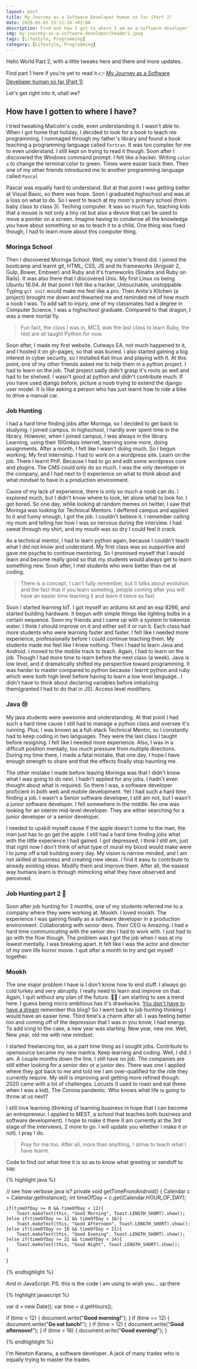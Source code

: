 ```yaml
---
layout: post
title: My Journey as a Software Developer human so far (Part 2)
date: 2020-05-03 15:11:20 +03:00
description: Find out how I got to where I am as a software developer
img: my-journey-as-a-software-developer/header1.jpeg
tags: [Lifestyle, Programming]
category: [Lifestyle, Programming]
---
```

Hello World Part 2, with a little tweaks here and there and more updates.

Find part 1 here if you're yet to read it 👉 [My Journey as a Software Developer human so far (Part 1)](https://newtonkaranu.me/blog/my-journey-as-a-software-developer)

Let's get right into it, shall we?

## How have I gotten to where I have?
I tried tweaking Malcolm's code, even understanding it. I wasn't able to. When I got home that holiday, I decided to look for a book to teach me programming. 
I rummaged through my father's library and found a book teaching a programming language called `Fortran`. It was too complex for me to even understand. 
I still kept on trying to read it though. Soon after I discovered the Windows command prompt. I felt like a hacker. Writing `color a` to change the terminal color to green. 
Times were easier back then. Then one of my other friends introduced me to another programming language called `Pascal`

Pascal was equally hard to understand. But at that point I was getting better at Visual Basic, so there was hope. Soon I graduated highschool and was at a loss on what to do.
So I went to teach at my mom's primary school (from baby class to class 3). Teching computer. 
It was so much fun, teaching kids that a mouse is not only a tiny rat but also a device that can be used to move a pointer on a screen.
Imagine having to condense all the knowledge you have about something so as to teach it to a child. One thing was fixed though, I had to learn more about this computer thing.

### Moringa School
Then I discovered Moringa School. Well, my sister's friend did. 
I joined the bootcamp and learnt git, HTML, CSS, JS and its frameworks (Angualr 2, Gulp, Bower, Embwer) and Ruby and it's frameworks (Sinatra and Ruby on Rails). 
It was also there that I discovered Unix. My first Linux os being Ubuntu 16.04. At that point I felt like a hacker, Untouchable, unstoppable. Typing `git init` would make me feel like a pro.
Then Anita's Kitchen (a project) brought me down and thwarted me and reminded me of how much a noob I was. 
To add salt to injury, one of my classmates had a degree in Computer Science, I was a highschool graduate. Compared to that dragon, I was a mere mortal fly.

> Fun fact, the class I was in, MC3, was the last class to learn Ruby, the rest are all taught Python for now.

Soon after, I made my first website. Cutways EA, not much happened to it, and I hosted it on gh-pages, so that was buried. 
I also started gaining a big interest in cyber security, so I installed Kali linux and playing with it. At this point, one of my other friends asked me to help them in a python project.
I had to learn on the job. That project sadly didn't grasp it's roots as well and had to be shelved. I wasn't good at python and didn't contribute much. 
If you have used django before, picture a noob trying to extend the django user model. It is like asking a person who has just learnt how to ride a bike to drive a manual car.

### Job Hunting
I had a hard time finding jobs after Moringa, so I decided to get back to studying. I joined campus. In highschool, I hardly ever spent time in the library.
However, when I joined campus, I was always in the library. Learning, using their 100mbps internet, learning some more, doing assignments.
After a month, I felt like I wasn't doing much. So I begun working. My first Internship. I had to work on a wordpress site. Learn on the job.
There I learnt PhP. Because I had to go and edit some wordpress core and plugins. The CMS could only do so much. I was the only developer in the company, and I had next to 0 experience on what to think about and what mindset to have in a production environment.

Cause of my lack of experience, there is only so much a noob can do. I explored much, but I didn't know where to look, let alone what to look for. I got bored. 
So one day, while looking at random memes on twitter, I saw that Moringa was looking for Technical Mentors. I deffered campus and applied to it and funny enough, I got the job.
I couldn't believe it. I remember calling my mom and telling her how I was so nervous during the interview. I had sweat through my shirt, and my mouth was so dry I could feel it crack.

As a technical mentor, I had to learn python again, because I couldn't teach what I did not know and understand. My first class was so supportive and gave me psyche to continue mentoring.
So I promised myself that I would learn and become really good so that my students would always get to learn something new.
Soon after, I met students who were better than me at coding. 

> There is a concept, I can't fully remember, but it talks about evolution and the fact that if you learn someting, people coming after you will have an easier time learning it and learn it twice as fast.

Soon I started learning IoT. I got myself an arduino kit and an esp 8266, and started building hardware. 
It begun with simple things like lighting bulbs in a certain sequence. Soon my friends and I came up with a system to tokenize water. I think I should improve on it and either sell it or run it.
Each class had more students who were learning faster and faster. I felt like I needed more experience, professionally before I could continue teaching them. My students made me feel like I knew nothing.
Then I haad to learn Java and Android. I moved to the mobile track to teach. Again, I had to learn on the job. Though I had more time to learn before the next class (a week). 
Java is low level, and it dramatically shifted my perspective toward programming. It was harder to master compared to python because I learnt python and ruby which were both high level before having to learn a low level language.. 
I didn't have to think about declaring variables before initializing them(granted I had to do that in JS). Access level modifiers.

### Java 😢
My java students were awesome and understanding. At that point I had such a hard time cause I still had to manage a python class and oversee it's running. 
Plus, I was known as a full-stack Technical Mentor, so I constantly had to keep coding in two languages. They were the last class I taught before resigning. 
I felt like I needed more experience. Also, I was in a difficult position mentally, too much pressure from multiple directions.
During my time there, I made a fatal mistake, that one day, I hope I have enough strength to share and that the effects finally stop haunting me.

The other mistake I made before leaving Moringa was that I didn't know what I was going to do next. I hadn't applied for any jobs. I hadn't even thought about what is required.
So there I was, a software developer proficient in both web and mobile development. Yet I had such a hard time finding a job.
I wasn't a Senior software developer, I still am not, but I wasn't a junior software developer. I fell somewhere in the middle. No one was looking for an interim mid-level developer. 
They are either searching for a junior developer or a senior developer.

I needed to upskill myself cause if the apple doesn't come to the man, the man just has to go get the apple. 
I still had a hard time finding jobs what with the little experience I had gained. I got depressed, 
I think I still am, just that right now I don't think of what type of mural my blood would make were I to jump off a tall building every day.
My vision is narrow minded, and I am not skilled at business and creating new ideas. I find it easy to contribute to already existing ideas. Modify them and improve them.
After all, the easiest way humans learn is through mimicking what they have observed and perceived.  

### Job Hunting part 2 🥺
Soon after job hunting for 3 months, one of my students referred me to a company where they were working at. Mookh. I loved mookh.
The experience I was gaining finally as a software developer in a production environment. Collaborating with senior devs. Their CEO is Amazing.
I had a hard time communicating with the senior dev I had to work with. I just had to go with the flow though. The problem was I got the job when I was at my lowest mentally. 
I was breaking apart. It felt like I was the actor and director of my own life horror movie. I quit after a month to try and get myself together.

### Mookh
The one major problem I have is I don't know how to end stuff. I always go cold turkey and very abruptly. I really need to learn and improve on that.
Again, I quit without any plan of the future. 🤔🤔 I am starting to see a trend here. I guess being micro ambitious has it's drawbacks. [You don't have to have a dream](https://newtonkaranu.me/blog/keep-it-simple/) remember this blog?
So I went back to job hunting thinking I would have an easier time. Third time's a charm after all. I was feeling better too and coming off of the depression that I was in you know, I had energy.
To add icing to the cake, a new year was starting. New year, new me. Well, New year, old me with new mindset.

I started freelancing too, as a part time thing as I sought jobs. Contribute to opensource became my new mantra. Keep learning and coding.
Well, I did. I am. A couple months down the line, I still have no job. The companies are still either looking for a senior dev or a junior dev. 
There was one I applied where they got back to me and told me I am over-qualified for the role they currently require. 
My skill is improving and getting more refined though. 2020 came with a lot of challenges. Locusts (I used to roast and eat these when I was a kid), The Corona pandemic.
Who knows what life is going to throw at us next?

I still love learning (thinking of learning business in hope that I can become an entrepreneur. I applied to MEST, a school that teaches both business and software development). 
I hope to make it there (I am currently at the 3rd stage of the interviews, 2 more to go. I will update you whether I make it or not). I pray I do.

> Pray for me too. After all, more than anything, I strive to teach what I have learnt.

Code to find out what time it is so as to know what greeting or sendoff to say.

{% highlight java %}

// see how verbose java is?
private void getTimeFromAndroid() {
    Calendar c = Calendar.getInstance();
    int timeOfDay = c.get(Calendar.HOUR_OF_DAY);
    
    if(timeOfDay >= 0 && timeOfDay < 12){
        Toast.makeText(this, "Good Morning", Toast.LENGTH_SHORT).show();        
    }else if(timeOfDay >= 12 && timeOfDay < 16){
        Toast.makeText(this, "Good Afternoon", Toast.LENGTH_SHORT).show();
    }else if(timeOfDay >= 16 && timeOfDay < 21){
        Toast.makeText(this, "Good Evening", Toast.LENGTH_SHORT).show();
    }else if(timeOfDay >= 21 && timeOfDay < 24){
        Toast.makeText(this, "Good Night", Toast.LENGTH_SHORT).show();
    }
}

{% endhighlight %}

And in JavaScript:
PS: this is the code I am using to wish you... up there

{% highlight javascript %}

var d = new Date();
var time = d.getHours();

if (time < 12) {
  document.write("<b>Good morning!</b>");
}
if (time == 12) {
  document.write("<b>Go eat lunch!</b>");
}
if (time > 12) {
  document.write("<b>Good afternoon!</b>");
}
if (time > 16) {
  document.write("<b>Good evening!</b>");
}

{% endhighlight %}


I'm Newton Karanu, a software developer. A jack of many trades who is equally trying to master the trades. 

<script type='text/javascript'>
var d = new Date();
var time = d.getHours();

if (time < 12) {
  document.write("<b>I wish you a Good morning!</b> <br /> See you on the next one.");
}
if (time > 12) {
  document.write("<b>I wish you a Good afternoon!</b> <br /> See you on the next one.");
}
if (time == 12) {
  document.write("<b> I wish you a Lovely Lunch!</b> <br /> See you on the next one.");
}
</script>

